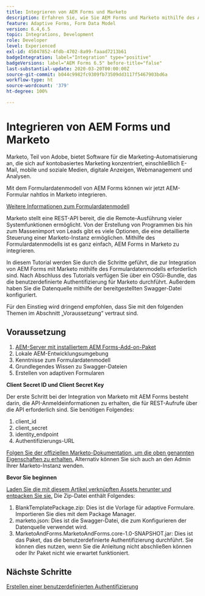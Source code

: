```yaml
---
title: Integrieren von AEM Forms und Marketo
description: Erfahren Sie, wie Sie AEM Forms und Marketo mithilfe des AEM Forms-Formulardatenmodells integrieren.
feature: Adaptive Forms, Form Data Model
version: 6.4,6.5
topic: Integrations, Development
role: Developer
level: Experienced
exl-id: 45047852-4fdb-4702-8a99-faaad7213b61
badgeIntegration: label="Integration" type="positive"
badgeVersions: label="AEM Forms 6.5" before-title="false"
last-substantial-update: 2020-03-20T00:00:00Z
source-git-commit: b044c9982fc9309fb73509dd3117f5467903bd6a
workflow-type: ht
source-wordcount: '379'
ht-degree: 100%

---
```


# Integrieren von AEM Forms und Marketo

Marketo, Teil von Adobe, bietet Software für die Marketing-Automatisierung an, die sich auf kontobasiertes Marketing konzentriert, einschließlich E-Mail, mobile und soziale Medien, digitale Anzeigen, Webmanagement und Analysen.

Mit dem Formulardatenmodell von AEM Forms können wir jetzt AEM-Formular nahtlos in Marketo integrieren.

[Weitere Informationen zum Formulardatenmodell](https://helpx.adobe.com/de/experience-manager/6-5/forms/using/data-integration.html)

Marketo stellt eine REST-API bereit, die die Remote-Ausführung vieler Systemfunktionen ermöglicht. Von der Erstellung von Programmen bis hin zum Massenimport von Leads gibt es viele Optionen, die eine detaillierte Steuerung einer Marketo-Instanz ermöglichen. Mithilfe des Formulardatenmodells ist es ganz einfach, AEM Forms in Marketo zu integrieren.

In diesem Tutorial werden Sie durch die Schritte geführt, die zur Integration von AEM Forms mit Marketo mithilfe des Formulardatenmodells erforderlich sind. Nach Abschluss des Tutorials verfügen Sie über ein OSGi-Bundle, das die benutzerdefinierte Authentifizierung für Marketo durchführt. Außerdem haben Sie die Datenquelle mithilfe der bereitgestellten Swagger-Datei konfiguriert.

Für den Einstieg wird dringend empfohlen, dass Sie mit den folgenden Themen im Abschnitt „Voraussetzung“ vertraut sind.

## Voraussetzung

1. [AEM-Server mit installiertem AEM Forms-Add-on-Paket](/help/forms/adaptive-forms/installing-aem-form-on-windows-tutorial-use.md)
1. Lokale AEM-Entwicklungsumgebung
1. Kenntnisse zum Formulardatenmodell
1. Grundlegendes Wissen zu Swagger-Dateien
1. Erstellen von adaptiven Formularen

**Client Secret ID und Client Secret Key**

Der erste Schritt bei der Integration von Marketo mit AEM Forms besteht darin, die API-Anmeldeinformationen zu erhalten, die für REST-Aufrufe über die API erforderlich sind. Sie benötigen Folgendes:

1. client_id
1. client_secret
1. identity_endpoint
1. Authentifizierungs-URL

[Folgen Sie der offiziellen Marketo-Dokumentation, um die oben genannten Eigenschaften zu erhalten.](https://developers.marketo.com/rest-api/) Alternativ können Sie sich auch an den Admin Ihrer Marketo-Instanz wenden.

**Bevor Sie beginnen**

[Laden Sie die mit diesem Artikel verknüpften Assets herunter und entpacken Sie sie.](assets/aemformsandmarketo.zip) Die Zip-Datei enthält Folgendes:

1. BlankTemplatePackage.zip: Dies ist die Vorlage für adaptive Formulare. Importieren Sie dies mit dem Package Manager.
1. marketo.json: Dies ist die Swagger-Datei, die zum Konfigurieren der Datenquelle verwendet wird.
1. MarketoAndForms.MarketoAndForms.core-1.0-SNAPSHOT.jar: Dies ist das Paket, das die benutzerdefinierte Authentifizierung durchführt. Sie können dies nutzen, wenn Sie die Anleitung nicht abschließen können oder Ihr Paket nicht wie erwartet funktioniert.

## Nächste Schritte

[Erstellen einer benutzerdefinierten Authentifizierung](./part2.md)
